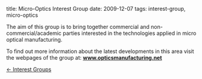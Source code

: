 title: Micro-Optics Interest Group 
date: 2009-12-07 
tags: interest-group, micro-optics


The aim of this group is to bring together commercial and non-commercial/academic parties interested in the technologies applied in micro optical manufacturing.
<!--break-->
To find out more information about the latest developments in this area visit the webpages of the group at:
<a href="http://www.opticsmanufacturing.net"> <strong>www.opticsmanufacturing.net</strong></a>

[&larr; Interest Groups](/4m-association/interest-groups.html)